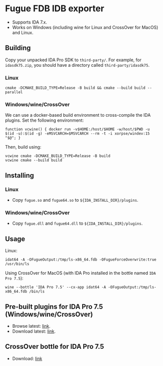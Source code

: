 # Fugue FDB IDB exporter

- Supports IDA 7.x.
- Works on Windows (including wine for Linux and CrossOver for MacOS) and
  Linux.

## Building

Copy your unpacked IDA Pro SDK to `third-party/`. For example, for `idasdk75.zip`, you should have a directory called `third-party/idasdk75`.

### Linux

```
cmake -DCMAKE_BUILD_TYPE=Release -B build && cmake --build build --parallel
```

### Windows/wine/CrossOver

We can use a docker-based build environment to cross-compile the IDA plugins.
Set the following environment:

```
function vcwine() { docker run -v$HOME:/host/$HOME -w/host/$PWD -u $(id -u):$(id -g) -eMSVCARCH=$MSVCARCH --rm -t -i xorpse/windev:15 "$@"; }
```

Then, build using:
```
vcwine cmake -DCMAKE_BUILD_TYPE=Release -B build
vcwine cmake --build build
```

## Installing

### Linux

- Copy `fugue.so` and `fugue64.so` to `${IDA_INSTALL_DIR}/plugins`.


### Windows/wine/CrossOver

- Copy `fugue.dll` and `fugue64.dll` to `${IDA_INSTALL_DIR}/plugins`.

## Usage

Linux:

```
idat64 -A -OFugueOutput:/tmp/ls-x86_64.fdb -OFugueForceOverwrite:true /usr/bin/ls
```

Using CrossOver for MacOS (with IDA Pro installed in the bottle named
`IDA Pro 7.5`):

```
wine --bottle 'IDA Pro 7.5' --cx-app idat64 -A -OFugueOutput:/tmp/ls-x86_64.fdb /bin/ls
```

## Pre-built plugins for IDA Pro 7.5 (Windows/wine/CrossOver)

- Browse latest: [link](https://git.simulacra.to/fugue/fugue-idapro/-/jobs/artifacts/master/browse?job=build).
- Download latest: [link](https://git.simulacra.to/fugue/fugue-idapro/-/jobs/artifacts/master/download?job=build).

## CrossOver bottle for IDA Pro 7.5

- Download: [link](https://fugue.kr/reveng/tools/ida-pro-7.5.cxarchive)
